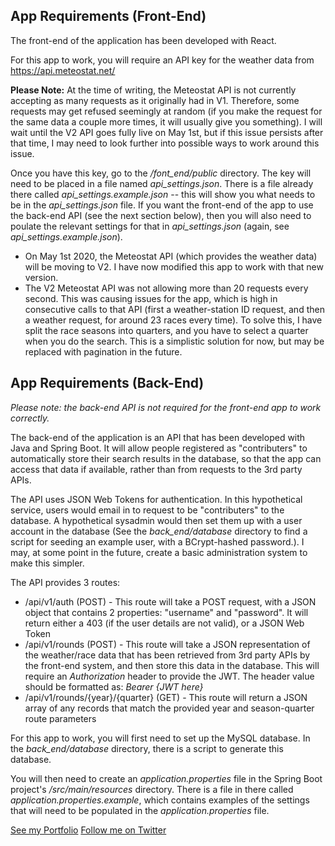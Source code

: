 ## App Requirements (Front-End)

The front-end of the application has been developed with React.

For this app to work, you will require an API key for the weather data from https://api.meteostat.net/

**Please Note:** At the time of writing, the Meteostat API is not currently accepting as many requests as it originally had in V1. Therefore, some requests may get refused seemingly at random (if you make the request for the same data a couple more times, it will usually give you something). I will wait until the V2 API goes fully live on May 1st, but if this issue persists after that time, I may need to look further into possible ways to work around this issue.

Once you have this key, go to the */font_end/public* directory. The key will need to be placed in a file named *api_settings.json*. There is a file already there called *api_settings.example.json* -- this will show you what needs to be in the *api_settings.json* file. If you want the front-end of the app to use the back-end API (see the next section below), then you will also need to poulate the relevant settings for that in *api_settings.json* (again, see *api_settings.example.json*).

- On May 1st 2020, the Meteostat API (which provides the weather data) will be moving to V2. I have now modified this app to work with that new version.
- The V2 Meteostat API was not allowing more than 20 requests every second. This was causing issues for the app, which is high in consecutive calls to that API (first a weather-station ID request, and then a weather request, for around 23 races every time). To solve this, I have split the race seasons into quarters, and you have to select a quarter when you do the search. This is a simplistic solution for now, but may be replaced with pagination in the future.


## App Requirements (Back-End)

*Please note: the back-end API is not required for the front-end app to work correctly.*

The back-end of the application is an API that has been developed with Java and Spring Boot. It will allow people registered as "contributers" to automatically store their search results in the database, so that the app can access that data if available, rather than from requests to the 3rd party APIs.

The API uses JSON Web Tokens for authentication. In this hypothetical service, users would email in to request to be "contributers" to the database. A hypothetical sysadmin would then set them up with a user account in the database (See the *back_end/database* directory to find a script for seeding an example user, with a BCrypt-hashed password.). I may, at some point in the future, create a basic administration system to make this simpler.

The API provides 3 routes:

- /api/v1/auth (POST) - This route will take a POST request, with a JSON object that contains 2 properties: "username" and "password". It will return either a 403 (if the user details are not valid), or a JSON Web Token
- /api/v1/rounds (POST) - This route will take a JSON representation of the weather/race data that has been retrieved from 3rd party APIs by the front-end system, and then store this data in the database. This will require an *Authorization* header to provide the JWT. The header value should be formatted as: *Bearer {JWT here}*
- /api/v1/rounds/{year}/{quarter} (GET) - This route will return a JSON array of any records that match the provided year and season-quarter route parameters

For this app to work, you will first need to set up the MySQL database. In the *back_end/database* directory, there is a script to generate this database.

You will then need to create an *application.properties* file in the Spring Boot project's */src/main/resources* directory. There is a file in there called *application.properties.example*, which contains examples of the settings that will need to be populated in the *application.properties* file.

[See my Portfolio](http://md-developer.uk/) 
[Follow me on Twitter](https://twitter.com/mattdarbs) 
